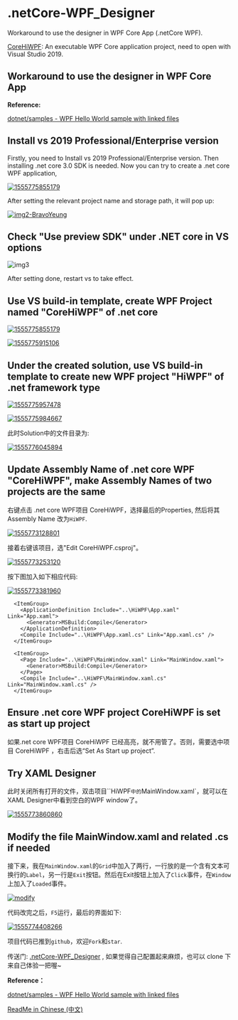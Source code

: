 # .netCore-WPF_Designer
Workaround to use the designer in WPF Core App (.netCore WPF).

[CoreHiWPF](https://github.com/yanglr/.netCore-WPF_Designer/tree/master/CoreHiWPF): An executable WPF Core application project, need to open with Visual Studio 2019.



## Workaround to use the designer in WPF Core App


**Reference:**

[dotnet/samples - WPF Hello World sample with linked files](https://github.com/dotnet/samples/tree/master/wpf/HelloWorld-WithLinkedFiles)



## Install vs 2019 Professional/Enterprise version

Firstly, you need to Install vs 2019 Professional/Enterprise version. Then installing .net core 3.0 SDK is needed. Now you can try to create a .net core WPF application,

[![1555775855179](https://github.com/yanglr/.netCore-WPF_Designer/raw/master/screenShots/1555775855179.png)](https://github.com/yanglr/.netCore-WPF_Designer/blob/master/screenShots/1555775855179.png)

After setting the relevant project name and storage path, it will pop up:

[![img2-BravoYeung](https://github.com/yanglr/.netCore-WinForms_Designer/raw/master/screenShots/p2.jpg)](https://github.com/yanglr/.netCore-WinForms_Designer/raw/master/screenShots/p2.jpg)

## Check "Use preview SDK" under .NET core in VS options



![img3](./screenShots/dotNetcore-setting.png)



After setting done, restart vs to take effect.



## Use VS build-in template, create WPF Project named "CoreHiWPF" of .net core



[![1555775855179](https://github.com/yanglr/.netCore-WPF_Designer/raw/master/screenShots/1555775855179.png)](https://github.com/yanglr/.netCore-WPF_Designer/blob/master/screenShots/1555775855179.png)

[![1555775915106](https://github.com/yanglr/.netCore-WPF_Designer/raw/master/screenShots/1555775915106.png)](https://github.com/yanglr/.netCore-WPF_Designer/blob/master/screenShots/1555775915106.png)

## Under the created solution, use VS build-in template to create new WPF project "HiWPF" of .net framework type



[![1555775957478](https://github.com/yanglr/.netCore-WPF_Designer/raw/master/screenShots/1555775957478.png)](https://github.com/yanglr/.netCore-WPF_Designer/blob/master/screenShots/1555775957478.png)

[![1555775984667](https://github.com/yanglr/.netCore-WPF_Designer/raw/master/screenShots/1555775984667.png)](https://github.com/yanglr/.netCore-WPF_Designer/blob/master/screenShots/1555775984667.png)

 



此时Solution中的文件目录为:

[![1555776045894](https://github.com/yanglr/.netCore-WPF_Designer/raw/master/screenShots/1555776045894.png)](https://github.com/yanglr/.netCore-WPF_Designer/blob/master/screenShots/1555776045894.png)

## Update Assembly Name of .net core WPF "CoreHiWPF", make Assembly Names of two projects are the same

右键点击 .net core WPF项目 CoreHiWPF，选择最后的Properties, 然后将其Assembly Name 改为`HiWPF`.

[![1555773128801](https://github.com/yanglr/.netCore-WPF_Designer/raw/master/screenShots/1555773128801.png)](https://github.com/yanglr/.netCore-WPF_Designer/blob/master/screenShots/1555773128801.png)

接着右键该项目，选"Edit CoreHiWPF.csproj"。

[![1555773253120](https://github.com/yanglr/.netCore-WPF_Designer/raw/master/screenShots/1555773253120.png)](https://github.com/yanglr/.netCore-WPF_Designer/blob/master/screenShots/1555773253120.png)

按下图加入如下相应代码:

[![1555773381960](https://github.com/yanglr/.netCore-WPF_Designer/raw/master/screenShots/1555773381960.png)](https://github.com/yanglr/.netCore-WPF_Designer/blob/master/screenShots/1555773381960.png)

```
  <ItemGroup>
    <ApplicationDefinition Include="..\HiWPF\App.xaml" Link="App.xaml">
      <Generator>MSBuild:Compile</Generator>
    </ApplicationDefinition>
    <Compile Include="..\HiWPF\App.xaml.cs" Link="App.xaml.cs" />
  </ItemGroup>

  <ItemGroup>
    <Page Include="..\HiWPF\MainWindow.xaml" Link="MainWindow.xaml">
      <Generator>MSBuild:Compile</Generator>
    </Page>
    <Compile Include="..\HiWPF\MainWindow.xaml.cs" Link="MainWindow.xaml.cs" />
  </ItemGroup>
```

## Ensure .net core WPF project CoreHiWPF is set as start up project

如果.net core WPF项目 CoreHiWPF 已经高亮，就不用管了。否则，需要选中项目 CoreHiWPF ，右击后选“Set As Start up project”.

## Try XAML Designer

此时关闭所有打开的文件，双击项目``HiWPF`中的`MainWindow.xaml`，就可以在XAML Designer中看到空白的WPF window了。

[![1555773860860](https://github.com/yanglr/.netCore-WPF_Designer/raw/master/screenShots/1555773860860.png)](https://github.com/yanglr/.netCore-WPF_Designer/blob/master/screenShots/1555773860860.png)

## Modify the file MainWindow.xaml and related .cs if needed

接下来，我在`MainWindow.xaml`的`Grid`中加入了两行，一行放的是一个含有文本可换行的`Label`，另一行是`Exit`按钮。然后在Exit按钮上加入了`Click`事件，在`Window`上加入了`Loaded`事件。

[![modify](https://github.com/yanglr/.netCore-WPF_Designer/raw/master/screenShots/modify.gif)](https://github.com/yanglr/.netCore-WPF_Designer/blob/master/screenShots/modify.gif)

代码改完之后，`F5`运行，最后的界面如下:

[![1555774408266](https://github.com/yanglr/.netCore-WPF_Designer/raw/master/screenShots/1555774408266.png)](https://github.com/yanglr/.netCore-WPF_Designer/blob/master/screenShots/1555774408266.png)

项目代码已推到`github`，欢迎`Fork`和`star`.

传送门: [.netCore-WPF_Designer](https://github.com/yanglr/.netCore-WPF_Designer) , 如果觉得自己配置起来麻烦，也可以 clone 下来自己体验一把喔~


**Reference：**

[dotnet/samples - WPF Hello World sample with linked files](https://github.com/dotnet/samples/tree/master/wpf/HelloWorld-WithLinkedFiles)

[ReadMe in Chinese (中文)](https://github.com/yanglr/.netCore-WPF_Designer/blob/master/ReadMe.zh-Hans.md)
